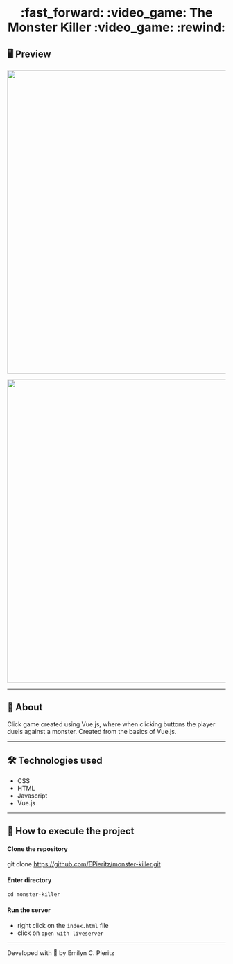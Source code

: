 <h1 align = "center"> :fast_forward: :video_game: The Monster Killer :video_game: :rewind: </h1>

## 🖥 Preview
<p align = "center">
  <img src = "https://scontent.fbnu2-1.fna.fbcdn.net/v/t1.0-9/122482206_1767105130110497_7340931360426634095_n.jpg?_nc_cat=106&ccb=2&_nc_sid=0debeb&_nc_ohc=3PiKDqKNcNYAX-XIXLu&_nc_oc=AQks-knAPsFUNv6y_0tG1G2mh4_EyOdnYS_i3oCVsO93PEaxFePUNYC2ODd-Bcv0WIA&_nc_ht=scontent.fbnu2-1.fna&oh=01b71ae8c671d0f5cb083d4838393b98&oe=5FB7C3A1" width = "700">
</p>
<p align = "center">
  <img src = "https://scontent.fbnu2-1.fna.fbcdn.net/v/t1.0-9/122341160_1767105136777163_2505349233581762221_n.jpg?_nc_cat=100&ccb=2&_nc_sid=0debeb&_nc_ohc=oS-z2RNGjWUAX-IAb3P&_nc_ht=scontent.fbnu2-1.fna&oh=de6d636aec49cd8c60c1dc12528eb281&oe=5FB705C1" width = "700">
</p>

---

## 📖 About
<p>Click game created using Vue.js, where when clicking buttons the player duels against a monster. Created from the basics of Vue.js.</p>

---

## 🛠 Technologies used
- CSS
- HTML
- Javascript
- Vue.js

---


## 🚀 How to execute the project
#### Clone the repository
git clone https://github.com/EPieritz/monster-killer.git

#### Enter directory
`cd monster-killer`

#### Run the server
- right click on the `index.html` file
- click on `open with liveserver`

---
Developed with 💙 by Emilyn C. Pieritz
